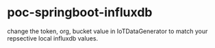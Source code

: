 # poc-springboot-influxdb

change the token, org, bucket value in IoTDataGenerator to match your repsective local influxdb values.